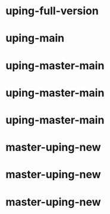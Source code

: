 # uping-full-version
# uping-main
# uping-master-main
# uping-master-main
# uping-master-main
# master-uping-new
# master-uping-new
# master-uping-new
